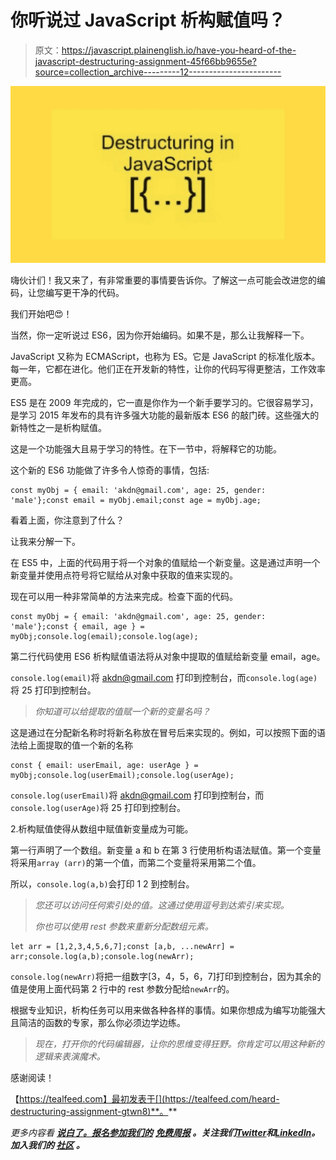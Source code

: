 # 你听说过 JavaScript 析构赋值吗？

> 原文：<https://javascript.plainenglish.io/have-you-heard-of-the-javascript-destructuring-assignment-45f66bb9655e?source=collection_archive---------12----------------------->

![](img/e69997979089af4ce533824d4567f68c.png)

嗨伙计们！我又来了，有非常重要的事情要告诉你。了解这一点可能会改进您的编码，让您编写更干净的代码。

我们开始吧😍！

当然，你一定听说过 ES6，因为你开始编码。如果不是，那么让我解释一下。

JavaScript 又称为 ECMAScript，也称为 ES。它是 JavaScript 的标准化版本。每一年，它都在进化。他们正在开发新的特性，让你的代码写得更整洁，工作效率更高。

ES5 是在 2009 年完成的，它一直是你作为一个新手要学习的。它很容易学习，是学习 2015 年发布的具有许多强大功能的最新版本 ES6 的敲门砖。这些强大的新特性之一是析构赋值。

这是一个功能强大且易于学习的特性。在下一节中，将解释它的功能。

这个新的 ES6 功能做了许多令人惊奇的事情，包括:

```
const myObj = { email: 'akdn@gmail.com', age: 25, gender: 'male'};const email = myObj.email;const age = myObj.age;
```

看着上面，你注意到了什么？

让我来分解一下。

在 ES5 中，上面的代码用于将一个对象的值赋给一个新变量。这是通过声明一个新变量并使用点符号将它赋给从对象中获取的值来实现的。

现在可以用一种非常简单的方法来完成。检查下面的代码。

```
const myObj = { email: 'akdn@gmail.com', age: 25, gender: 'male'};const { email, age } = myObj;console.log(email);console.log(age);
```

第二行代码使用 ES6 析构赋值语法将从对象中提取的值赋给新变量 email，age。

`console.log(email)`将 akdn@gmail.com 打印到控制台，而`console.log(age)`将 25 打印到控制台。

> *你知道可以给提取的值赋一个新的变量名吗？*

这是通过在分配新名称时将新名称放在冒号后来实现的。例如，可以按照下面的语法给上面提取的值一个新的名称

```
const { email: userEmail, age: userAge } = myObj;console.log(userEmail);console.log(userAge);
```

`console.log(userEmail)`将 akdn@gmail.com 打印到控制台，而`console.log(userAge)`将 25 打印到控制台。

2.析构赋值使得从数组中赋值新变量成为可能。

第一行声明了一个数组。新变量 a 和 b 在第 3 行使用析构语法赋值。第一个变量将采用`array (arr)`的第一个值，而第二个变量将采用第二个值。

所以，`console.log(a,b)`会打印 1 2 到控制台。

> *您还可以访问任何索引处的值。这通过使用逗号到达索引来实现。*
> 
> *你也可以使用 rest 参数来重新分配数组元素。*

```
let arr = [1,2,3,4,5,6,7];const [a,b, ...newArr] = arr;console.log(a,b);console.log(newArr);
```

`console.log(newArr)`将把一组数字[3，4，5，6，7]打印到控制台，因为其余的值是使用上面代码第 2 行中的 rest 参数分配给`newArr`的。

根据专业知识，析构任务可以用来做各种各样的事情。如果你想成为编写功能强大且简洁的函数的专家，那么你必须边学边练。

> *现在，打开你的代码编辑器，让你的思维变得狂野。你肯定可以用这种新的逻辑来表演魔术。*

感谢阅读！

【https://tealfeed.com】最初发表于[](https://tealfeed.com/heard-destructuring-assignment-gtwn8)**。**

**更多内容看* [***说白了。报名参加我们的***](https://plainenglish.io/) **[***免费周报***](http://newsletter.plainenglish.io/) *。关注我们*[***Twitter***](https://twitter.com/inPlainEngHQ)*和*[***LinkedIn***](https://www.linkedin.com/company/inplainenglish/)*。加入我们的* [***社区***](https://discord.gg/GtDtUAvyhW) *。****